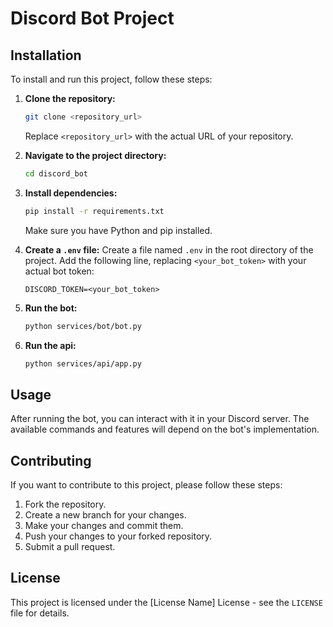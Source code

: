  # Discord Bot Project

## Installation

To install and run this project, follow these steps:

1.  **Clone the repository:**
    ```bash
    git clone <repository_url>
    ```
    Replace `<repository_url>` with the actual URL of your repository.

2.  **Navigate to the project directory:**
    ```bash
    cd discord_bot
    ```

3.  **Install dependencies:**
    ```bash
    pip install -r requirements.txt
    ```
    Make sure you have Python and pip installed.

4.  **Create a `.env` file:**
    Create a file named `.env` in the root directory of the project. Add the following line, replacing `<your_bot_token>` with your actual bot token:
    ```
    DISCORD_TOKEN=<your_bot_token>
    ```

5.  **Run the bot:**
    ```bash
    python services/bot/bot.py
    ```

6.  **Run the api:**
    ```bash
    python services/api/app.py
    ```    

## Usage

After running the bot, you can interact with it in your Discord server. The available commands and features will depend on the bot's implementation.

## Contributing

If you want to contribute to this project, please follow these steps:

1.  Fork the repository.
2.  Create a new branch for your changes.
3.  Make your changes and commit them.
4.  Push your changes to your forked repository.
5.  Submit a pull request.

## License

This project is licensed under the [License Name] License - see the `LICENSE` file for details.
